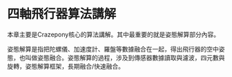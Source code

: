 # 四軸飛行器算法講解

本章主要是Crazepony核心的算法講解。其中最重要的就是姿態解算部分內容。

姿態解算是指把陀螺儀、加速度計、羅盤等數據融合在一起，得出飛行器的空中姿態，也叫做姿態融合。姿態解算的過程，涉及到傳感器數據讀取與濾波，四元數與旋轉，姿態解算框架，長期融合/快速融合。
